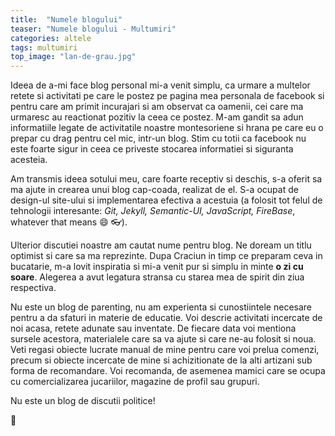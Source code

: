 ```yaml
---
title:  "Numele blogului"
teaser: "Numele blogului - Multumiri"
categories: altele
tags: multumiri
top_image: "lan-de-grau.jpg"
---
```

Ideea de a-mi face blog personal mi-a venit simplu, ca urmare a multelor retete si activitati pe care le postez pe pagina mea personala de facebook si pentru care am primit incurajari si am observat ca oamenii, cei care ma urmaresc au reactionat pozitiv la ceea ce postez. M-am gandit sa adun informatiile legate de activitatile noastre montesoriene si hrana pe care eu o prepar cu drag pentru cel mic, intr-un blog. Stim cu totii ca facebook nu este foarte sigur in ceea ce priveste stocarea informatiei si siguranta acesteia.

Am transmis ideea sotului meu, care foarte receptiv si deschis, s-a oferit sa ma ajute in crearea unui blog cap-coada, realizat de el. S-a ocupat de design-ul site-ului si implementarea efectiva a acestuia (a folosit tot felul de tehnologii interesante: *Git, Jekyll, Semantic-UI, JavaScript, FireBase*, whatever that means :smile: :eyeglasses:).

Ulterior discutiei noastre am cautat nume pentru blog. Ne doream un titlu optimist si care sa ma reprezinte. Dupa Craciun in timp ce preparam ceva in bucatarie, m-a lovit inspiratia si mi-a venit pur si simplu in minte **o zi cu soare**. Alegerea a avut legatura stransa cu starea mea de spirit din ziua respectiva.

Nu este un blog de parenting, nu am experienta si cunostiintele necesare pentru a da sfaturi in materie de educatie. Voi descrie activitati incercate de noi acasa, retete adunate sau inventate. De fiecare data voi mentiona sursele acestora, materialele care sa va ajute si care ne-au folosit si noua.
Veti regasi obiecte lucrate manual de mine pentru care voi prelua comenzi, precum si obiecte incercate de mine si achizitionate de la alti artizani sub forma de recomandare.
Voi recomanda, de asemenea mamici care se ocupa cu comercializarea jucariilor, magazine de profil sau grupuri.

Nu este un blog de discutii politice!

:sunflower:
